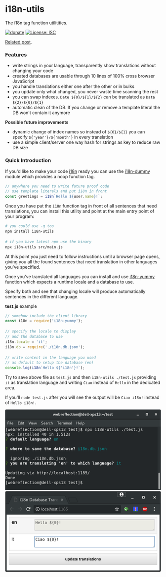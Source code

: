 # i18n-utils
The i18n tag function utilitities.

[![donate](https://img.shields.io/badge/$-donate-ff69b4.svg?maxAge=2592000&style=flat)](https://github.com/WebReflection/donate) [![License: ISC](https://img.shields.io/badge/License-ISC-yellow.svg)](https://opensource.org/licenses/ISC)

[Related post](https://codeburst.io/easy-i18n-in-10-lines-of-javascript-poc-eb9e5444d71e).

### Features

  * write strings in your language, transparently show translations without changing your code
  * created databases are usable through 10 lines of 100% cross browser JavaScript
  * you handle translations either one after the other or in bulks
  * you update only what changed, you never waste time scanning the rest
  * you can swap indexes. `Date ${0}/${1}/${2}` can be translated as `Data ${2}/${0}/${1}`
  * automatic clean of the DB. If you change or remove a template literal the DB won't contain it anymore

**Possible future improvements**

  * dynamic change of index names so instead of `${0}/${1}` you can specify `${'year'}/${'month'}` in every translation
  * use a simple client/server one way hash for strings as key to reduce raw DB size


### Quick Introduction

If you'd like to make your code [i18n](http://www.i18nguy.com/origini18n.html) ready you can use the [i18n-dummy](https://github.com/WebReflection/i18n-dummy) module which provides a noop function tag.

```js
// anywhere you need to write future proof code
// use template literals and put i18n in front
const greetings = i18n`Hello ${user.name}!`;
```

Once you have put the `i18n` function tag in front of all sentences that need translations, you can install this utility and point at the main entry point of your program:

```sh
# you could use -g too
npm install i18n-utils

# if you have latest npm use the binary
npx i18n-utils src/main.js
```

At this point you just need to follow instructions until a browser page opens, giving you all the found sentences that need translation in other languages you've specified.

Once you've translated all languages you can install and use [i18n-yummy](https://github.com/WebReflection/i18n-yummy) function
which expects a runtime locale and a database to use.

Specify both and see that changing locale will produce automatically sentences in the different language.

**test.js** example
```js
// somehow include the client library
const i18n = require('i18n-yummy');

// specify the locale to display
// and the database to use
i18n.locale = 'it';
i18n.db = require('./i18n.db.json');

// write content in the language you used
// as default to setup the database (en)
console.log(i18n`Hello ${'i18n'}!`);
```

Try to save above file as `test.js` and then `i18n-utils ./test.js` providing `it` as translation language and writing `Ciao` instead of `Hello` in the dedicated area.

If you'll `node test.js` after you will see the output will be `Ciao i18n!` instead of `Hello i18n!`.

<img src="images/shell.png" width="600">

<img src="images/browser.png" width="600">
